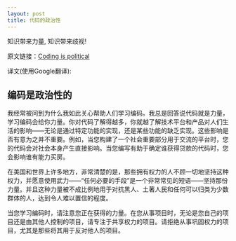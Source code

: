 ```yaml
---
layout: post
title: 代码的政治性
---
```


知识带来力量, 知识带来歧视!

原文链接：[Coding is political](https://ehmatthes.github.io/pcc_2e/)

译文(使用Google翻译):

## 编码是政治性的

我经常被问到为什么我如此关心帮助人们学习编码。我总是回答说代码就是力量，学习编码会给你力量。你对代码了解得越多，你就越了解技术平台和产品对人们生活的影响——无论是通过特定功能的实现，还是某些功能的缺乏实现。这些影响是否有意为之并不重要。例如，当您构建了一个社会重要部分用于交流的平台时，您的代码会对社会本身产生直接影响。当您编写有助于确定谁获得贷款的代码时，您会影响谁有能力买房。

在美国和世界上许多地方，非常清楚的是，那些拥有权力的人不顾一切地坚持这种权力，并愿意使用武力——“任何必要的手段”是一个非常常见的短语——坚持那份力量。并且这种力量被不成比例地用于对抗黑人、土著人民和任何可以归类为少数群体的人，达到令人难以置信的程度。

当您学习编码时，请注意您正在获得的力量。在您从事项目时，无论是您自己的项目还是由其他人控制的项目，请专注于共享权力的项目。请拒绝从事巩固权力的项目，尤其是那些将其用于反对他人的项目。

